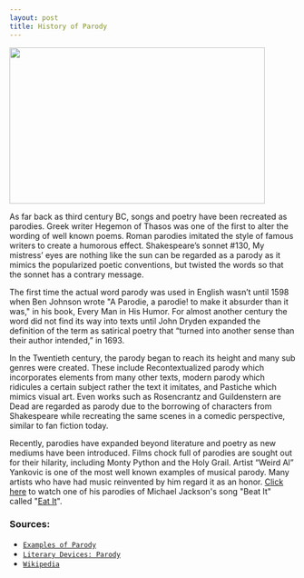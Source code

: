 ```yaml
---
layout: post
title: History of Parody
---
```

<a href="https://www.youtube.com/watch?v=ZcJjMnHoIBI"><img src="https://actamu.github.io/laughing-aggies/public/images/weirdal-eatit.jpg" height="275" width="450" ></a>

As far back as third century BC, songs and poetry have been recreated as parodies. Greek writer Hegemon of Thasos was one of the first to alter the wording of well known poems. Roman parodies imitated the style of famous writers to create a humorous effect. Shakespeare’s sonnet #130, My mistress’ eyes are nothing like the sun can be regarded as a parody as it mimics the popularized poetic conventions, but twisted the words so that the sonnet has a contrary message. 

The first time the actual word parody was used in English wasn’t until 1598 when Ben Johnson wrote "A Parodie, a parodie! to make it absurder than it was," in his book, Every Man in His Humor. For almost another century the word did not find its way into texts until John Dryden expanded the definition of the term as satirical poetry that “turned into another sense than their author intended,” in 1693.

In the Twentieth century, the parody began to reach its height and many sub genres were created. These include Recontextualized parody which incorporates elements from many other texts, modern parody which ridicules a certain subject rather the text it imitates, and Pastiche which mimics visual art. Even works such as Rosencrantz and Guildenstern are Dead are regarded as parody due to the borrowing of characters from Shakespeare while recreating the same scenes in a comedic perspective, similar to fan fiction today. 

Recently, parodies have expanded beyond literature and poetry as new mediums have been introduced. Films chock full of parodies are sought out for their hilarity, including Monty Python and the Holy Grail. Artist “Weird Al” Yankovic is one of the most well known examples of musical parody. Many artists who have had music reinvented by him regard it as an honor. [Click here](https://www.youtube.com/watch?v=ZcJjMnHoIBI) to watch one of his parodies of Michael Jackson's song "Beat It" called "[Eat It](https://www.youtube.com/watch?v=ZcJjMnHoIBI)".

### Sources:
<ul>
  <li><a href="http://examples.yourdictionary.com/examples-of-parody.html"><code class="highlighter-rouge">Examples of Parody</code></a></li>
    <li><a href="https://literarydevices.net/parody/"><code class="highlighter-rouge">Literary Devices: Parody</code></a></li>
    <li><a href="https://en.wikipedia.org/wiki/Parody"><code class="highlighter-rouge">Wikipedia</code></a></li>
</ul>
